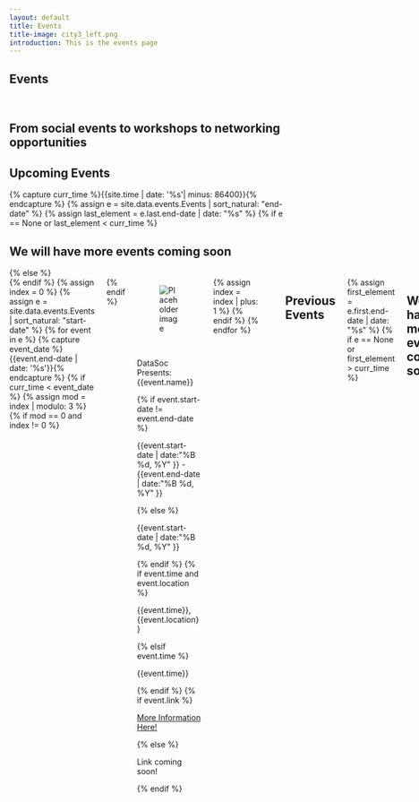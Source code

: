 ```yaml
---
layout: default
title: Events
title-image: city3_left.png
introduction: This is the events page
---
```

<section class="hero is-info is-bold">
  <div class="hero-body">
    <div class="container">
      <h1 class="title">
        Events
      </h1>
      <br>
      <h2 class="subtitle">
      From social events to workshops to networking opportunities
      </h2>
    </div>
  </div>
</section>
<div class="hero-body">
    <h2 class="title is-1 centered">Upcoming Events</h2>
    {% capture curr_time %}{{site.time | date: '%s'| minus: 86400}}{% endcapture %}
    {% assign e = site.data.events.Events | sort_natural: "end-date" %}
    {% assign last_element = e.last.end-date | date: "%s" %}
    {% if e == None or last_element < curr_time %}
        <h2> We will have more events coming soon </h2>
    {% else %}
        <div class='columns'>
    {% endif %}
    {% assign index = 0 %}
    {% assign e = site.data.events.Events | sort_natural: "start-date" %}
    {% for event in e %}
        {% capture event_date %}{{event.end-date | date: '%s'}}{% endcapture %}
        {% if curr_time < event_date %}
            {% assign mod = index | modulo: 3 %}
            {% if mod == 0 and index != 0 %}
                <div class='columns'>
            {% endif %}
            <div class='column is-4'>
                <div class="card">
                    <div class="card-image">
                        <figure class="image is-3by3">
                        <img src="{{event.img}}" alt="Placeholder image">
                        </figure>
                    </div>
                    <br>
                    <div class='media-content'>
                        <p class='title is-4 has-text-centered is-uppercase'> DataSoc Presents: {{event.name}}</p>
                        <!-- {% if event.description %}
                            <p class='is-size-8 has-text-centered has-text-weight-light'>{{event.description}}</p>
                            <br>
                        {% endif %} -->
                        {% if event.start-date != event.end-date %}
                            <p class='subtitle is-6 has-text-centered'>{{event.start-date | date:"%B %d, %Y" }} - {{event.end-date | date:"%B %d, %Y" }}</p>
                        {% else %}
                            <p class='subtitle is-6 has-text-centered'>{{event.start-date | date:"%B %d, %Y" }}</p>
                        {% endif %}
                        {% if event.time and event.location %}
                            <p class='subtitle is-6 has-text-centered'>{{event.time}}, {{event.location}}</p>
                        {% elsif event.time %}
                            <p class='subtitle is-6 has-text-centered'>{{event.time}}</p>
                        {% endif %}
                        {% if event.link %}
                            <p class='subtitle is-6 has-text-centered'> <a href="{{event.link}}" title="Go to the Facebook Event!"> More Information Here! </a></p>
                        {% else %}
                            <p class='subtitle is-6 has-text-centered'>Link coming soon!</p>
                        {% endif %}
                        <br>
                    </div>
                </div>
            </div>
            {% assign index = index | plus: 1 %}
        {% endif %}
    {% endfor %}
    </div>
    <br>
    <br>
    <h2 class="title is-1 centered">Previous Events</h2>
    {% assign first_element = e.first.end-date | date: "%s" %}
    {% if e == None or first_element > curr_time %}
        <h2> We will have more events coming soon </h2>
    {% else %}
        <div class='columns'>
    {% endif %}
    {% assign e = site.data.events.Events | sort_natural: "end-date" | reverse %}
    {% assign index = 0 %}
    {% for event in e %}
        {% capture event_date %}{{event.end-date | date: '%s'}}{% endcapture %}
        {% if curr_time > event_date %}
            {% assign mod = index | modulo: 3 %}
            {% if mod == 0 and index != 0 %}
                <div class='columns'>
            {% endif %}
            <div class='column is-4'>
                <div class="card">
                    <div class="card-image">
                        <figure class="image is-3by3">
                        <img src="{{event.img}}" alt="Placeholder image">
                        </figure>
                    </div>
                    <br>
                    <div class='media-content'>
                        <p class='title is-5 has-text-centered is-uppercase'> {{event.name}}</p>
                        {% if event.start-date != event.end-date %}
                            <p class='subtitle is-6 has-text-centered'>{{event.start-date | date:"%B %d, %Y" }} - {{event.end-date | date:"%B %d, %Y" }}</p>
                        {% else %}
                            <p class='subtitle is-6 has-text-centered'>{{event.start-date | date:"%B %d, %Y" }}</p>
                        {% endif %}
                        <br>
                    </div>
                </div>
            </div>
            {% assign index = index | plus: 1 %}
            {% if mod == 2 %}
                </div>
            {% endif %}
        {% endif %}
    {% endfor %}
</div>
